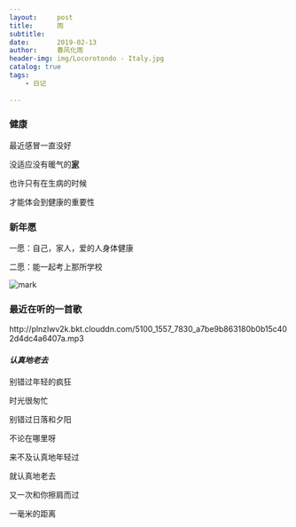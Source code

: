 ```yaml
---
layout:     post
title:      雨
subtitle:  
date:       2019-02-13
author:     春风化雨
header-img: img/Locorotondo - Italy.jpg
catalog: true
tags:
    - 日记
    
---
```


### 健康

最近感冒一直没好

没适应没有暖气的[**家**](https://baike.baidu.com/item/%E5%AE%89%E9%99%86/746007?fr=aladdin)

也许只有在生病的时候

才能体会到健康的重要性



### 新年愿

一愿：自己，家人，爱的人身体健康

二愿：能一起考上那所学校

![mark](http://plnzlwv2k.bkt.clouddn.com/blog/20190213/sY6873V5OchD.jpg?imageslim)

### 最近在听的一首歌

<p>http://plnzlwv2k.bkt.clouddn.com/5100_1557_7830_a7be9b863180b0b15c402d4dc4a6407a.mp3</p>

####  ***认真地老去***

别错过年轻的疯狂

时光很匆忙

别错过日落和夕阳

不论在哪里呀

来不及认真地年轻过

就认真地老去

又一次和你擦肩而过

一毫米的距离